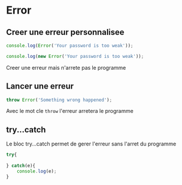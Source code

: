 # Error

## Creer une erreur personnalisee

```js
console.log(Error('Your password is too weak'));

console.log(new Error('Your password is too weak'));
```

Creer une erreur mais n'arrete pas le programme

## Lancer une erreur

```js
throw Error('Something wrong happened');
```

Avec le mot cle `throw` l'erreur arretera le programme

## try...catch

Le bloc try...catch permet de gerer l'erreur sans l'arret du programme

```js
try{
    
} catch(e){
    console.log(e);
}
```
